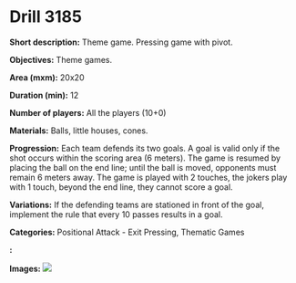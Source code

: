# Drill 3185

**Short description:**
Theme game. Pressing game with pivot.

**Objectives:**
Theme games.

**Area (mxm):**
20x20

**Duration (min):**
12

**Number of players:**
All the players (10+0)

**Materials:**
Balls, little houses, cones.

**Progression:**
Each team defends its two goals. A goal is valid only if the shot occurs within the scoring area (6 meters). The game is resumed by placing the ball on the end line; until the ball is moved, opponents must remain 6 meters away. The game is played with 2 touches, the jokers play with 1 touch, beyond the end line, they cannot score a goal.

**Variations:**
If the defending teams are stationed in front of the goal, implement the rule that every 10 passes results in a goal.

**Categories:**
Positional Attack - Exit Pressing, Thematic Games

**:**


**Images:**
![](https://www.coachingfutsal.com/\images\4e5bf56d-a4da-4a43-8896-e0e7cfdf5187_90.png)

